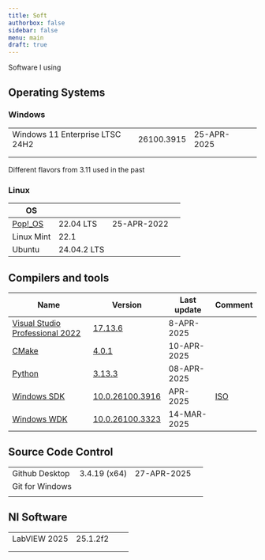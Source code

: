 ```yaml
---
title: Soft
authorbox: false
sidebar: false
menu: main
draft: true
---
```


Software I using

## Operating Systems

### Windows

|                                 |            |             |      |
| ------------------------------- | ---------- | ----------- | ---- |
| Windows 11 Enterprise LTSC 24H2 | 26100.3915 | 25-APR-2025 |      |
|                                 |            |             |      |
|                                 |            |             |      |

Different flavors from 3.11 used in the past

### Linux

| OS                                   |             |             |      |
| ------------------------------------ | ----------- | ----------- | ---- |
| [Pop!_OS](https://system76.com/pop/) | 22.04 LTS   | 25-APR-2022 |      |
| Linux Mint                           | 22.1        |             |      |
| Ubuntu                               | 24.04.2 LTS |             |      |



## Compilers and tools

| Name                                                         | Version                                                      | Last update | Comment                                                |
| ------------------------------------------------------------ | ------------------------------------------------------------ | ----------- | ------------------------------------------------------ |
| [Visual Studio Professional 2022](https://visualstudio.microsoft.com/de/vs/professional/) | [17.13.6](https://learn.microsoft.com/en-us/visualstudio/releases/2022/release-notes#17.13.6) | 8-APR-2025  |                                                        |
| [CMake](https://cmake.org/download/)                         | [4.0.1](https://github.com/Kitware/CMake/releases/download/v4.0.1/cmake-4.0.1-windows-x86_64.msi) | 10-APR-2025 |                                                        |
| [Python](https://www.python.org)                             | [3.13.3](https://www.python.org/downloads/release/python-3133/) | 08-APR-2025 |                                                        |
| [Windows SDK](https://developer.microsoft.com/en-us/windows/downloads/windows-sdk/) | [10.0.26100.3916](https://go.microsoft.com/fwlink/?linkid=2317808) | APR-2025    | [ISO](https://go.microsoft.com/fwlink/?linkid=2317714) |
| [Windows WDK](https://learn.microsoft.com/en-us/windows-hardware/drivers/download-the-wdk) | [10.0.26100.3323](https://go.microsoft.com/fwlink/?linkid=2307500) | 14-MAR-2025 |                                                        |

## Source Code Control

|                 |              |             |      |
| --------------- | ------------ | ----------- | ---- |
| Github Desktop  | 3.4.19 (x64) | 27-APR-2025 |      |
| Git for Windows |              |             |      |
|                 |              |             |      |



## NI Software

|              |          |      |      |
| ------------ | -------- | ---- | ---- |
| LabVIEW 2025 | 25.1.2f2 |      |      |
|              |          |      |      |
|              |          |      |      |

